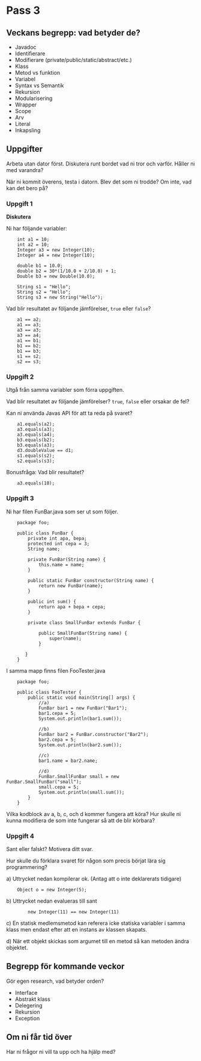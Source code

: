 # Pass 3

## Veckans begrepp: vad betyder de?

* Javadoc
* Identifierare 
* Modifierare (private/public/static/abstract/etc.)
* Klass
* Metod vs funktion
* Variabel
* Syntax vs Semantik
* Rekursion
* Modularisering
* Wrapper
* Scope
* Arv
* Literal
* Inkapsling

## Uppgifter

Arbeta utan dator först. Diskutera runt bordet vad ni tror och varför. Håller ni med varandra? 

När ni kommit överens, testa i datorn. Blev det som ni trodde? Om inte, vad kan det bero på?

### Uppgift 1

**Diskutera**

Ni har följande variabler:

        int a1 = 10;
        int a2 = 10;
        Integer a3 = new Integer(10);
        Integer a4 = new Integer(10);

        double b1 = 10.0;
        double b2 = 30*(1/10.0 + 2/10.0) + 1;
        Double b3 = new Double(10.0);

        String s1 = "Hello";
        String s2 = "Hello";
        String s3 = new String("Hello");

Vad blir resultatet av följande jämförelser, `true` eller `false`?

        a1 == a2;
        a1 == a3;
        a3 == a3;
        a3 == a4;
        a1 == b1;
        b1 == b2;
        b1 == b3;
        s1 == s2;
        s2 == s3;

### Uppgift 2

Utgå från samma variabler som förra uppgiften.

Vad blir resultatet av följande jämförelser? `true`, `false` eller orsakar de fel?

Kan ni använda Javas API för att ta reda på svaret?

        a1.equals(a2);
        a3.equals(a3);
        a3.equals(a4);
        b3.equals(b2);
        b3.equals(a3);
        d3.doubleValue == d1;
        s1.equals(s2);
        s2.equals(s3);

Bonusfråga: Vad blir resultatet?
        
        a3.equals(10);

### Uppgift 3

Ni har filen FunBar.java som ser ut som följer.

        package foo;

        public class FunBar {
            private int apa, bepa;
            protected int cepa = 3;
            String name;

            private FunBar(String name) {
                this.name = name;
            }

            public static FunBar constructor(String name) {
                return new FunBar(name);
            }

            public int sum() {
                return apa + bepa + cepa;
            }

            private class SmallFunBar extends FunBar {
                
                public SmallFunBar(String name) {
                    super(name);
                }

           }
        }

I samma mapp finns filen FooTester.java
        
        package foo;

        public class FooTester {
            public static void main(String[] args) {
                //a)
                FunBar bar1 = new FunBar("Bar1");
                bar1.cepa = 5;
                System.out.println(bar1.sum());
                
                //b)
                FunBar bar2 = FunBar.constructor("Bar2");
                bar2.cepa = 5;
                System.out.println(bar2.sum());

                //c)
                bar1.name = bar2.name;

                //d)
                FunBar.SmallFunBar small = new FunBar.SmallFunBar("small");
                small.cepa = 5;
                System.out.println(small.sum());
            }
        }

Vilka kodblock av a, b, c, och d kommer fungera att köra? Hur skulle ni kunna modifiera de som inte fungerar så att de blir körbara?

### Uppgift 4

Sant eller falskt? Motivera ditt svar. 

Hur skulle du förklara svaret för någon som precis börjat lära sig programmering?

a)  Uttrycket nedan kompilerar ok. (Antag att o inte deklarerats tidigare)

        Object o = new Integer(5);

b)  Uttrycket nedan evalueras till sant

            new Integer(11) == new Integer(11)

c)  En statisk medlemsmetod kan referera icke statiska variabler i samma klass men endast efter att en instans av klassen skapats.

d)  När ett objekt skickas som argumet till en metod så kan metoden ändra objektet.

## Begrepp för kommande veckor

Gör egen research, vad betyder orden?

* Interface
* Abstrakt klass
* Delegering
* Rekursion
* Exception

## Om ni får tid över

Har ni frågor ni vill ta upp och ha hjälp med?
